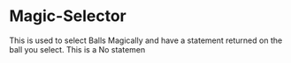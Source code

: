 # Magic-Selector
This is used to select Balls Magically and have a statement returned on the ball you select.
This is a No statemen
